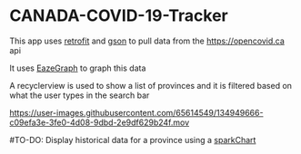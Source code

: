 # CANADA-COVID-19-Tracker

This app uses [retrofit](https://square.github.io/retrofit/) and [gson](https://github.com/google/gson) to pull data from the https://opencovid.ca api

It uses [EazeGraph](https://androidrepo.com/repo/blackfizz-EazeGraph-android-chart) to graph this data

A recyclerview is used to show a list of provinces and it is filtered based on what the user types in the search bar

https://user-images.githubusercontent.com/65614549/134949666-c09efa3e-3fe0-4d08-9dbd-2e9df629b24f.mov



#TO-DO:
Display historical data for a province using a [sparkChart](https://github.com/robinhood/spark)
